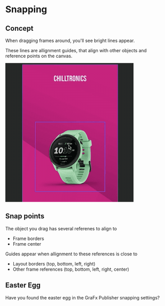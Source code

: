 # Snapping

## Concept

When dragging frames around, you'll see bright lines appear.

These lines are allignment guides, that align with other objects and reference points on the canvas.

![animation](snapping.gif)

## Snap points

The object you drag has several referenes to align to

- Frame borders
- Frame center

Guides appear when allignment to these references is close to

- Layout borders (top, bottom, left, right)
- Other frame references (top, bottom, left, right, center)

## Easter Egg

Have you found the easter egg in the GraFx Publisher snapping settings?